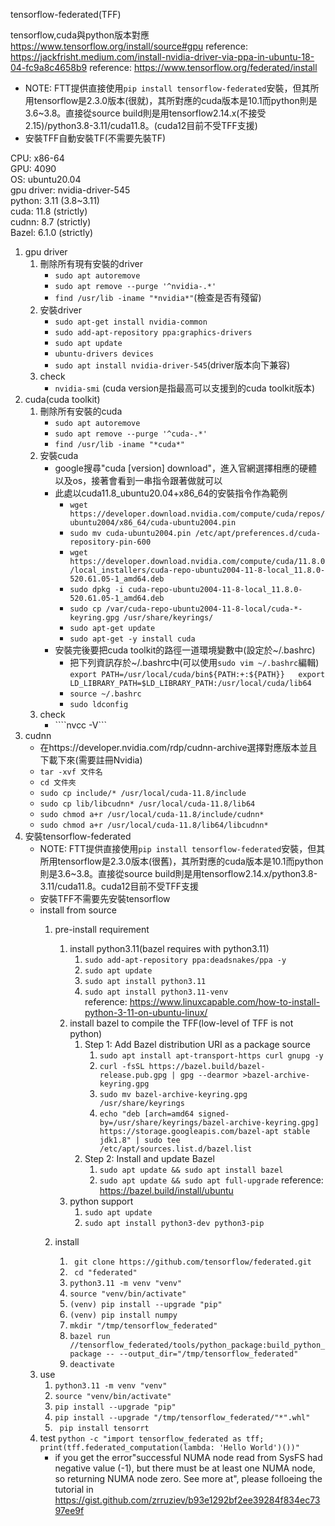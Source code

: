 tensorflow-federated(TFF)

tensorflow,cuda與python版本對應  https://www.tensorflow.org/install/source#gpu
reference: https://jackfrisht.medium.com/install-nvidia-driver-via-ppa-in-ubuntu-18-04-fc9a8c4658b9
reference: https://www.tensorflow.org/federated/install  
 * NOTE: FTT提供直接使用```pip install tensorflow-federated```安裝，但其所用tensorflow是2.3.0版本(很就)，其所對應的cuda版本是10.1而python則是3.6~3.8。直接從source build則是用tensorflow2.14.x(不接受2.15)/python3.8-3.11/cuda11.8。(cuda12目前不受TFF支援)   
 * 安裝TFF自動安裝TF(不需要先裝TF)   


CPU: x86-64   
GPU: 4090  
OS: ubuntu20.04  
gpu driver: nvidia-driver-545  
python: 3.11 (3.8~3.11)  
cuda: 11.8 (strictly)  
cudnn: 8.7 (strictly)   
Bazel: 6.1.0 (strictly)  

1. gpu driver
    1. 刪除所有現有安裝的driver
        * ```sudo apt autoremove```
        * ```sudo apt remove --purge '^nvidia-.*'```
        * ```find /usr/lib -iname "*nvidia*"```(檢查是否有殘留)
    2. 安裝driver
        * ```sudo apt-get install nvidia-common```
        * ```sudo add-apt-repository ppa:graphics-drivers```
        * ```sudo apt update```
        * ```ubuntu-drivers devices```
        * ```sudo apt install nvidia-driver-545```(driver版本向下兼容)
    3. check
        * ```nvidia-smi```  (cuda version是指最高可以支援到的cuda toolkit版本)
2. cuda(cuda toolkit)
    1. 刪除所有安裝的cuda
        * ```sudo apt autoremove```
        * ```sudo apt remove --purge '^cuda-.*' ```    
        * ```find /usr/lib -iname "*cuda*"```
    2. 安裝cuda
        * google搜尋"cuda [version] download"，進入官網選擇相應的硬體以及os，接著會看到一串指令跟著做就可以
        * 此處以cuda11.8_ubuntu20.04+x86_64的安裝指令作為範例
            * ```wget https://developer.download.nvidia.com/compute/cuda/repos/ubuntu2004/x86_64/cuda-ubuntu2004.pin```
            * ```sudo mv cuda-ubuntu2004.pin /etc/apt/preferences.d/cuda-repository-pin-600```
            * ```wget https://developer.download.nvidia.com/compute/cuda/11.8.0/local_installers/cuda-repo-ubuntu2004-11-8-local_11.8.0-520.61.05-1_amd64.deb```
            * ```sudo dpkg -i cuda-repo-ubuntu2004-11-8-local_11.8.0-520.61.05-1_amd64.deb```
            * ```sudo cp /var/cuda-repo-ubuntu2004-11-8-local/cuda-*-keyring.gpg /usr/share/keyrings/```
            * ```sudo apt-get update```
            * ```sudo apt-get -y install cuda```
        * 安裝完後要把cuda toolkit的路徑一道環境變數中(設定於~/.bashrc)
            * 把下列資訊存於~/.bashrc中(可以使用```sudo vim ~/.bashrc```編輯)
            ```export PATH=/usr/local/cuda/bin${PATH:+:${PATH}}   export LD_LIBRARY_PATH=$LD_LIBRARY_PATH:/usr/local/cuda/lib64```   
            * ```source ~/.bashrc```
            * ```sudo ldconfig```
    3. check
        * ````nvcc -V```
3. cudnn
    * 在https://developer.nvidia.com/rdp/cudnn-archive選擇對應版本並且下載下來(需要註冊Nvidia)
    * ```tar -xvf 文件名```
    * ```cd 文件夾```
    * ```sudo cp include/* /usr/local/cuda-11.8/include```
    * ```sudo cp lib/libcudnn* /usr/local/cuda-11.8/lib64```
    * ```sudo chmod a+r /usr/local/cuda-11.8/include/cudnn*```
    * ```sudo chmod a+r /usr/local/cuda-11.8/lib64/libcudnn*```
4. 安裝tensorflow-federated
    * NOTE: FTT提供直接使用```pip install tensorflow-federated```安裝，但其所用tensorflow是2.3.0版本(很舊)，其所對應的cuda版本是10.1而python則是3.6~3.8。直接從source build則是用tensorflow2.14.x/python3.8-3.11/cuda11.8。cuda12目前不受TFF支援
    * 安裝TFF不需要先安裝tensorflow
    * install from source
        1. pre-install requirement
            1. install python3.11(bazel requires with python3.11)
                1. ```sudo add-apt-repository ppa:deadsnakes/ppa -y```
                2. ```sudo apt update```  
                3. ```sudo apt install python3.11```  
                4. ```sudo apt install python3.11-venv```   
                reference: https://www.linuxcapable.com/how-to-install-python-3-11-on-ubuntu-linux/   
            2. install bazel to compile the TFF(low-level of TFF is not python)  
                1. Step 1: Add Bazel distribution URI as a package source
                    1. ```sudo apt install apt-transport-https curl gnupg -y```
                    2. ```curl -fsSL https://bazel.build/bazel-release.pub.gpg | gpg --dearmor >bazel-archive-keyring.gpg```
                    3. ```sudo mv bazel-archive-keyring.gpg /usr/share/keyrings```
                    4. ```echo "deb [arch=amd64 signed-by=/usr/share/keyrings/bazel-archive-keyring.gpg] https://storage.googleapis.com/bazel-apt stable jdk1.8" | sudo tee /etc/apt/sources.list.d/bazel.list```
                2. Step 2: Install and update Bazel
                    1. ```sudo apt update && sudo apt install bazel```
                    2. ```sudo apt update && sudo apt full-upgrade```
                reference: https://bazel.build/install/ubuntu 
            3. python support
                1. ```sudo apt update```
                2. ```sudo apt install python3-dev python3-pip```

        2. install
            1. ``` git clone https://github.com/tensorflow/federated.git```
            2. ``` cd "federated"```
            3. ``` python3.11 -m venv "venv" ```
            4. ``` source "venv/bin/activate" ```
            5. ``` (venv) pip install --upgrade "pip" ```
            6. ``` (venv) pip install numpy ```
            7. ``` mkdir "/tmp/tensorflow_federated" ```
            8. ``` bazel run //tensorflow_federated/tools/python_package:build_python_package -- --output_dir="/tmp/tensorflow_federated" ```
            9. ``` deactivate ```
	3. use 
		1. ``` python3.11 -m venv "venv" ```
		2. ``` source "venv/bin/activate" ```
		3. ``` pip install --upgrade "pip" ```
		4. ``` pip install --upgrade "/tmp/tensorflow_federated/"*".whl" ```
        5. ``` pip install tensorrt```
	4. test
		```python -c "import tensorflow_federated as tff; print(tff.federated_computation(lambda: 'Hello World')())"```
        * if you get the error"successful NUMA node read from SysFS had negative value (-1), but there must be at least one NUMA node, so returning NUMA node zero. See more at", please folloeing the tutorial in https://gist.github.com/zrruziev/b93e1292bf2ee39284f834ec7397ee9f   
		

